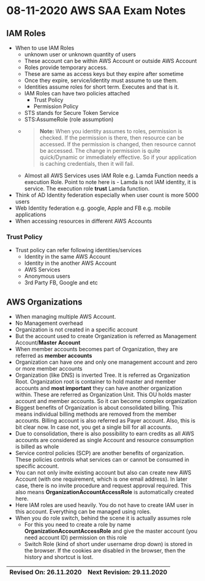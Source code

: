 # 08-11-2020 AWS SAA Exam Notes

## IAM Roles

* When to use IAM Roles 
  * unknown user or unknown quantity of users
  * These account can be within AWS Account or outside AWS Account
  * Roles provide temporary access. 
  * These are same as access keys but they expire after sometime
  * Once they expire, service/identity must assume to use them.
  * Identities assume roles for short term. Executes and that is it.
  * IAM Roles can have two policies attached
    * Trust Policy
    * Permission Policy
  * STS stands for Secure Token Service
  * STS:AssumeRole (role assumption)
  * > **Note:** When you identity assumes to roles, permission is checked. If the permission is there, then resource can be accessed. If the permission is changed, then resource cannot be accessed. The change in permission is quite quick/Dynamic or immediately effective. So if your application is caching credentials, then it will fail.
  * Almost all AWS Services uses IAM Role e.g. Lamda Function needs a execution Role. Point to note here is - Lamda is not IAM identity, it is service. The execution role **trust** Lamda function. 
* Think of AD Identity federation especially when user count is more 5000 users
* Web Identity federation e.g. google, Apple and FB e.g. mobile applications
* When accessing resources in different AWS Accounts
  
### Trust Policy

* Trust policy can refer following identities/services
  * Identity in the same AWS Account
  * Identity in the another AWS Account
  * AWS Services
  * Anonymous users
  * 3rd Party FB, Google and etc

## AWS Organizations

* When managing multiple AWS Account.
* No Management overhead
* Organization is not created in a specific account
* But the account used to create Organization is referred as Management Account/**Master Account**
* When member accounts becomes part of Organization, they are referred as **member accounts**
* Organization can have one and only one management account and zero or more member accounts
* Organization (like DNS) is inverted Tree. It is referred as Organization Root. Organization root is container to hold master and member accounts and **most important** they can have another organization within. These are referred as Organization Unit. This OU holds master account and member accounts. So it can become complex organization
* Biggest benefits of Organization is about consolidated billing. This means individual billing methods are removed from the member accounts. Billing account is also referred as Payer account. Also, this is bit clear now. In case not, you get a single bill for all accounts.
* Due to consolidation, there is also possibility to earn credits as all AWS accounts are considered as single Account and resource consumption is billed as whole
* Service control policies (SCP) are another benefits of organization. These policies controls what services can or cannot be consumed in specific account.
* You can not only invite existing account but also can create new AWS Account (with one requirement, which is one email address). In later case, there is no invite procedure and request approval required. This also means **OrganizationAccountAccessRole** is automatically created here.
* Here IAM roles are used heavily. You do not have to create IAM user in this account. Everything can be managed using roles.
* When you do role switch, behind the scene it is actually assumes role
  * For this you need to create a role by name **OrganizationAccountAccessRole** and give the master account (you need account ID) permission on this role
  * Switch Role (kind of short under username drop down) is stored in the browser. If the cookies are disabled in the browser, then the history and shortcut is lost.
  
Revised On: 26.11.2020 | Next Revision: 29.11.2020
-----------------------| -------------------------
